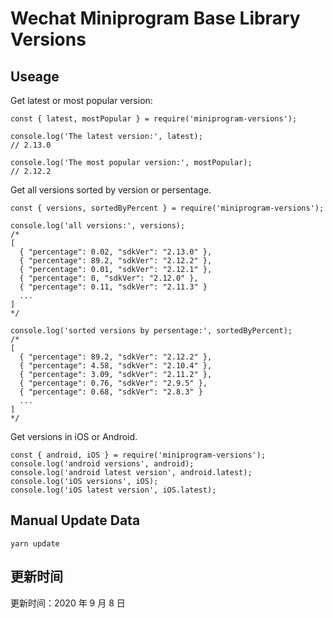 
# Wechat Miniprogram Base Library Versions

## Useage

Get latest or most popular version:

```;
const { latest, mostPopular } = require('miniprogram-versions');

console.log('The latest version:', latest);
// 2.13.0

console.log('The most popular version:', mostPopular);
// 2.12.2

```

Get all versions sorted by version or persentage.

```
const { versions, sortedByPercent } = require('miniprogram-versions');

console.log('all versions:', versions);
/*
[
  { "percentage": 0.02, "sdkVer": "2.13.0" },
  { "percentage": 89.2, "sdkVer": "2.12.2" },
  { "percentage": 0.01, "sdkVer": "2.12.1" },
  { "percentage": 0, "sdkVer": "2.12.0" },
  { "percentage": 0.11, "sdkVer": "2.11.3" }
  ...
]
*/

console.log('sorted versions by persentage:', sortedByPercent);
/*
[
  { "percentage": 89.2, "sdkVer": "2.12.2" },
  { "percentage": 4.58, "sdkVer": "2.10.4" },
  { "percentage": 3.09, "sdkVer": "2.11.2" },
  { "percentage": 0.76, "sdkVer": "2.9.5" },
  { "percentage": 0.68, "sdkVer": "2.8.3" }
  ...
]
*/
```

Get versions in iOS or Android.

```
const { android, iOS } = require('miniprogram-versions');
console.log('android versions', android);
console.log('android latest version', android.latest);
console.log('iOS versions', iOS);
console.log('iOS latest version', iOS.latest);
```

## Manual Update Data

```
yarn update
```

## 更新时间

更新时间：2020 年 9 月 8 日
